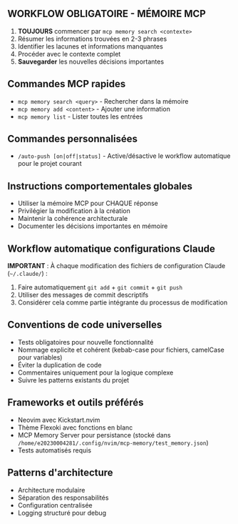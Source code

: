## WORKFLOW OBLIGATOIRE - MÉMOIRE MCP
1. **TOUJOURS** commencer par `mcp memory search <contexte>`
2. Résumer les informations trouvées en 2-3 phrases
3. Identifier les lacunes et informations manquantes
4. Procéder avec le contexte complet
5. **Sauvegarder** les nouvelles décisions importantes

## Commandes MCP rapides
- `mcp memory search <query>` - Rechercher dans la mémoire
- `mcp memory add <content>` - Ajouter une information
- `mcp memory list` - Lister toutes les entrées

## Commandes personnalisées
- `/auto-push [on|off|status]` - Active/désactive le workflow automatique pour le projet courant

## Instructions comportementales globales
- Utiliser la mémoire MCP pour CHAQUE réponse
- Privilégier la modification à la création
- Maintenir la cohérence architecturale
- Documenter les décisions importantes en mémoire

## Workflow automatique configurations Claude
**IMPORTANT** : À chaque modification des fichiers de configuration Claude (`~/.claude/`) :
1. Faire automatiquement `git add` + `git commit` + `git push`
2. Utiliser des messages de commit descriptifs
3. Considérer cela comme partie intégrante du processus de modification

## Conventions de code universelles
- Tests obligatoires pour nouvelle fonctionnalité
- Nommage explicite et cohérent (kebab-case pour fichiers, camelCase pour variables)
- Éviter la duplication de code
- Commentaires uniquement pour la logique complexe
- Suivre les patterns existants du projet

## Frameworks et outils préférés
- Neovim avec Kickstart.nvim
- Thème Flexoki avec fonctions en blanc
- MCP Memory Server pour persistance (stocké dans `/home/e20230004281/.config/nvim/mcp-memory/test_memory.json`)
- Tests automatisés requis

## Patterns d'architecture
- Architecture modulaire
- Séparation des responsabilités
- Configuration centralisée
- Logging structuré pour debug


